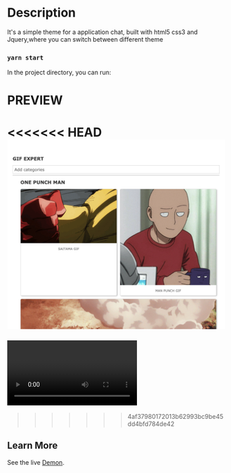 
# Description
It's a simple theme for a application chat, built with html5 css3 and Jquery,where you can switch between different theme

### `yarn start`

In the project directory, you can run:

# PREVIEW

<<<<<<< HEAD
![Preview](/public/preview.png)
=======
![Preview](/public/preview.mov)
>>>>>>> 4af37980172013b62993bc9be45dd4bfd784de42

## Learn More

See the live [Demon](https://alfredoizdev.github.io/react-gif-app/).

